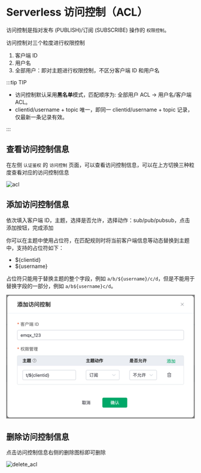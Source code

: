 # Serverless 访问控制（ACL）

访问控制是指对发布 (PUBLISH)/订阅 (SUBSCRIBE) 操作的 `权限控制`。

访问控制对三个粒度进行权限控制

1. 客户端 ID
2. 用户名
3. 全部用户：即对主题进行权限控制，不区分客户端 ID 和用户名

:::tip TIP

- 访问控制默认采用**黑名单**模式，匹配顺序为: 全部用户 ACL  -> 用户名/客户端 ACL。<br/>
- clientid/username + topic 唯一，即同一 clientid/username + topic 记录，仅最新一条记录有效。

:::


## 查看访问控制信息

在左侧 `认证鉴权` 的 `访问控制` 页面，可以查看访问控制信息，可以在上方切换三种粒度查看对应的访问控制信息

![acl](./_assets/acl_serverless.png)

## 添加访问控制信息

依次填入客户端 ID，主题，选择是否允许，选择动作：sub/pub/pubsub，点击添加按钮，完成添加

你可以在主题中使用占位符，在匹配规则时将当前客户端信息等动态替换到主题中，支持的占位符如下：

- ${clientid}
- ${username}

占位符只能用于替换主题的整个字段，例如 `a/b/${username}/c/d`，但是不能用于替换字段的一部分，例如 `a/b${username}c/d`。

![add_acl](./_assets/add_acl_serverless.png)



## 删除访问控制信息

点击访问控制信息右侧的删除图标即可删除

![delete_acl](./_assets/delete_acl_serverless.png)
